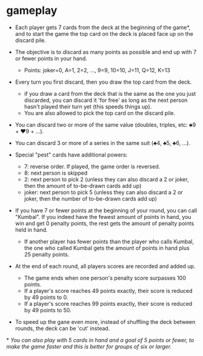 # gameplay

* Each player gets 7 cards from the deck at the beginning of the game\*, and to start the game the top card on the deck is placed face up on the discard pile.

* The objective is to discard as many points as possible and end up with 7 or fewer points in your hand.
    * Points: joker=0, A=1, 2=2, ..., 9=9, 10=10, J=11, Q=12, K=13

* Every turn you first discard, then you draw the top card from the deck.
    * if you draw a card from the deck that is the same as the one you just discarded, you can discard it 'for free' as long as the next person hasn't played their turn yet (this speeds things up).
    * You are also allowed to pick the top card on the discard pile. 

* You can discard two or more of the same value (doubles, triples, etc: ♣️9 + ♥️9 + ...).

* You can discard 3 or more of a series in the same suit (♣️4, ♣️5, ♣️6, ...).

* Special "pest" cards have additional powers: 
    * 7: reverse order. If played, the game order is reversed.
    * 8: next person is skipped
    * 2: next person to pick 2 (unless they can also discard a 2 or joker, then the amount of to-be-drawn cards add up)
    * joker: next person to pick 5 (unless they can also discard a 2 or joker, then the number of to-be-drawn cards add up)

* If you have 7 or fewer points at the beginning of your round, you can call "Kumbal". If you indeed have the fewest amount of points in hand, you win and get 0 penalty points, the rest gets the amount of penalty points held in hand. 
    * If another player has fewer points than the player who calls Kumbal, the one who called Kumbal gets the amount of points in hand plus 25 penalty points. 

* At the end of each round, all players scores are recorded and added up.
    * The game ends when one person's penalty score surpasses 100 points.
    * If a player's score reaches 49 points exactly, their score is reduced by 49 points to 0.
    * If a player's score reaches 99 points exactly, their score is reduced by 49 points to 50.

* To speed up the gane even more, instead of shuffling the deck between rounds, the deck can be 'cut' instead.

\* *You can also play with 5 cards in hand and a goal of 5 points or fewer, to make the game faster and this is better for groups of six or larger.*
